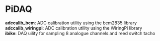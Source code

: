 # PiDAQ

<b>adccalib_bcm</b>: ADC calibration utility using the bcm2835 library<br>
<b>adccalib_wiringpi</b>: ADC calibration utility using the WiringPi library<br>
<b>ibike</b>: DAQ uility for sampling 8 analogue channels and reed switch tacho<br>

